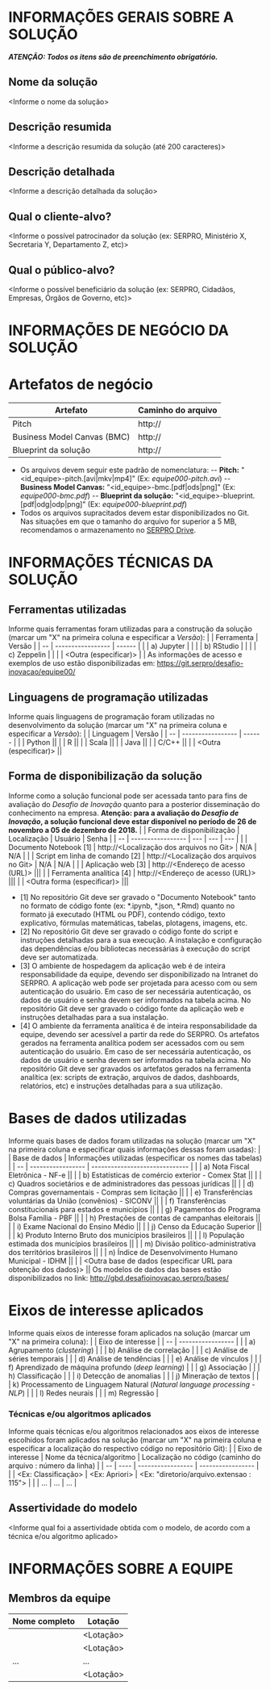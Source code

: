 # INFORMAÇÕES GERAIS SOBRE A SOLUÇÃO
**_ATENÇÃO: Todos os itens são de preenchimento obrigatório._**
## Nome da solução
<Informe o nome da solução>
## Descrição resumida
<Informe a descrição resumida da solução (até 200 caracteres)>
## Descrição detalhada
<Informe a descrição detalhada da solução>
## Qual o cliente-alvo?
<Informe o possível patrocinador da solução (ex: SERPRO, Ministério X, Secretaria Y, Departamento Z, etc)>
## Qual o público-alvo?
<Informe o possível beneficiário da solução (ex: SERPRO, Cidadãos, Empresas, Órgãos de Governo, etc)>

# INFORMAÇÕES DE NEGÓCIO DA SOLUÇÃO
# Artefatos de negócio
| Artefato | Caminho do arquivo |
| --- | --- |
| Pitch | http://<URL no Git ou caminho externo> |
| Business Model Canvas (BMC) | http://<URL no Git ou caminho externo> |
| Blueprint da solução | http://<URL no Git ou caminho externo> |
- Os arquivos devem seguir este padrão de nomenclatura:
-- **Pitch:** "<id_equipe>-pitch.[avi|mkv|mp4]" (Ex: _equipe000-pitch.avi_)
-- **Business Model Canvas:** "<id_equipe>-bmc.[pdf|ods|png]" (Ex: _equipe000-bmc.pdf_)
-- **Blueprint da solução:** "<id_equipe>-blueprint.[pdf|odg|odp|png]" (Ex: _equipe000-blueprint.pdf_)
- Todos os arquivos supracitados devem estar disponibilizados no Git. Nas situações em que o tamanho do arquivo for superior a 5 MB, recomendamos o armazenamento no [SERPRO Drive]( http://serprodrive.serpro.gov.br/).

# INFORMAÇÕES TÉCNICAS DA SOLUÇÃO
## Ferramentas utilizadas
Informe quais ferramentas foram utilizadas para a construção da solução (marcar um "X" na primeira coluna e especificar a *Versão*):
|    | Ferramenta        | Versão |
| -- | ----------------- | ------ |
|    | a) Jupyter        |        |
|    | b) RStudio        |        |
|    | c) Zeppelin       |        |
|    | <Outra (especificar)> |      |
As informações de acesso e exemplos de uso estão disponibilizadas em:  https://git.serpro/desafio-inovacao/equipe00/

## Linguagens de programação utilizadas
Informe quais linguagens de programação foram utilizadas no desenvolvimento da solução
(marcar um "X" na primeira coluna e especificar a *Versão*):
|    | Linguagem         | Versão |
| -- | ----------------- | ------ |
|    | Python ||
|    | R ||
|    | Scala ||
|    | Java ||
|    | C/C++ ||
|    | <Outra (especificar)> ||

## Forma de disponibilização da solução
Informe como a solução funcional pode ser acessada tanto para fins de avaliação do *Desafio de Inovação* quanto para a posterior disseminação do conhecimento na empresa. **Atenção: para a avaliação do _Desafio de Inovação_, a solução funcional deve estar disponível no período de 26 de novembro a 05 de dezembro de 2018.**
|    | Forma de disponibilização | Localização | Usuário | Senha |
| -- | ----------------- | --- | --- | --- |
|    | Documento Notebook [1] | http://<Localização dos arquivos no Git> | N/A | N/A |
|    | Script em linha de comando [2] | http://<Localização dos arquivos no Git> | N/A | N/A |
|    | Aplicação web [3] | http://<Endereço de acesso (URL)> |||
|    | Ferramenta analítica [4] | http://<Endereço de acesso (URL)> |||
|    | <Outra forma (especificar)> |||
- [1] No repositório Git deve ser gravado o "Documento Notebook" tanto no formato de código fonte (ex: *.ipynb, *.json, *.Rmd) quanto no formato já executado (HTML ou PDF), contendo código, texto explicativo, fórmulas matemáticas, tabelas, plotagens, imagens, etc.
- [2] No repositório Git deve ser gravado o código fonte do script e instruções detalhadas para a sua execução. A instalação e configuração das dependências e/ou bibliotecas necessárias à execução do script deve ser automatizada.
- [3] O ambiente de hospedagem da aplicação web é de inteira responsabilidade da equipe, devendo ser disponibilizado na Intranet do SERPRO. A aplicação web pode ser projetada para acesso com ou sem autenticação do usuário. Em caso de ser necessária autenticação, os dados de usuário e senha devem ser informados na tabela acima. No repositório Git deve ser gravado o código fonte da aplicação web e instruções detalhadas para a sua instalação.
- [4] O ambiente da ferramenta analítica é de inteira responsabilidade da equipe, devendo ser acessível a partir da rede do SERPRO. Os artefatos gerados na ferramenta analítica podem ser acessados com ou sem autenticação do usuário. Em caso de ser necessária autenticação, os dados de usuário e senha devem ser informados na tabela acima. No repositório Git deve ser gravados os artefatos gerados na ferramenta analítica (ex: scripts de extração, arquivos de dados, dashboards, relatórios, etc) e instruções detalhadas para a sua utilização.

# Bases de dados utilizadas
Informe quais bases de dados foram utilizadas na solução (marcar um "X" na primeira coluna e especificar quais informações dessas foram usadas):
|    | Base de dados     | Informações utilizadas (especificar os nomes das tabelas) |
| -- | ----------------- | ------------------------------ |
|    | a) Nota Fiscal Eletrônica - NF-e ||
|    | b) Estatísticas de comércio exterior - Comex Stat ||
|    | c) Quadros societários e de administradores das pessoas jurídicas ||
|    | d) Compras governamentais - Compras sem licitação ||
|    | e) Transferências voluntárias da União (convênios) - SICONV ||
|    | f) Transferências constitucionais para estados e municípios ||
|    | g) Pagamentos do Programa Bolsa Família - PBF ||
|    | h) Prestações de contas de campanhas eleitorais ||
|    | i) Exame Nacional do Ensino Médio ||
|    | j) Censo da Educação Superior ||
|    | k) Produto Interno Bruto dos municípios brasileiros ||
|    | l) População estimada dos municípios brasileiros ||
|    | m) Divisão político-administrativa dos territórios brasileiros ||
|    | n) Índice de Desenvolvimento Humano Municipal - IDHM ||
|    | <Outra base de dados (especificar URL para obtenção dos dados)> ||
Os modelos de dados das bases estão disponibilizados no link: http://gbd.desafioinovacao.serpro/bases/

# Eixos de interesse aplicados
Informe quais eixos de interesse foram aplicados na solução (marcar um "X" na primeira coluna):
|    | Eixo de interesse |
| -- | ----------------- |
|    | a) Agrupamento (_clustering_) |
|    | b) Análise de correlação |
|    | c) Análise de séries temporais |
|    | d) Análise de tendências |
|    | e) Análise de vínculos |
|    | f) Aprendizado de máquina profundo (_deep learning_) |
|    | g) Associação |
|    | h) Classificação |
|    | i) Detecção de anomalias |
|    | j) Mineração de textos |
|    | k) Processamento de Linguagem Natural (_Natural language processing - NLP_) |
|    | l) Redes neurais |
|    | m) Regressão |
### Técnicas e/ou algoritmos aplicados
Informe quais técnicas e/ou algoritmos relacionados aos eixos de interesse escolhidos foram aplicados na solução (marcar um "X" na primeira coluna e especificar a localização do respectivo código no repositório Git):
|    | Eixo de interesse | Nome da técnica/algoritmo | Localização no código (caminho do arquivo : número da linha) |
| -- | ---- | ----------------- | ----------------- |
|  | <Ex: Classificação> | <Ex: Apriori> | <Ex: "diretorio/arquivo.extensao : 115"> |
|  | ... | ... | ... |
## Assertividade do modelo
<Informe qual foi a assertividade obtida com o modelo, de acordo com a técnica e/ou algoritmo aplicado>

# INFORMAÇÕES SOBRE A EQUIPE
## Membros da equipe
| Nome completo | Lotação |
| ------------- | ------- |
| <Nome completo> | <Lotação> |
| <Nome completo> | <Lotação> |
| ... | ... |
| <Nome completo> | <Lotação> |
